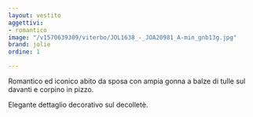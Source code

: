 ```yaml
---
layout: vestito
aggettivi:
- romantico
image: "/v1570639309/viterbo/JOL1638_-_JOA20981_A-min_gnb13g.jpg"
brand: jolie
ordine: 1

---
```

Romantico ed iconico abito da sposa con ampia gonna a balze di tulle sul davanti e corpino in pizzo. 

Elegante dettaglio decorativo sul decolletè.